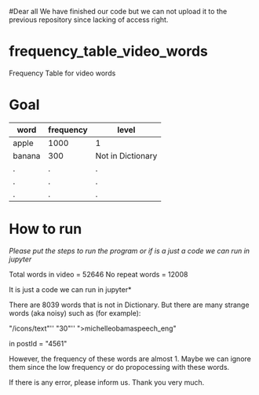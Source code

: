#Dear all
We have finished our code but we can not upload it to the previous repository since lacking of access right.


# frequency_table_video_words
Frequency Table for video words

# Goal
word         | frequency     | level
------------ | ------------- | -------------
apple | 1000 | 1
banana | 300 | Not in Dictionary
.|.|.
.|.|.
.|.|.

# How to run
*Please put the steps to run the program or if is a just a code we can run in jupyter*

Total words in video = 52646
No repeat words = 12008

It is just a code we can run in jupyter*

There are 8039 words that is not in Dictionary.
But there are many strange words (aka noisy) such as (for example):

"/icons/text"'\'
"30"'\'
">michelleobamaspeech_eng"

in postId = "4561"

However, the frequency of these words are almost 1.
Maybe we can ignore them since the low frequency or do propocessing with these words.

If there is any error, please inform us.
Thank you very much. 

